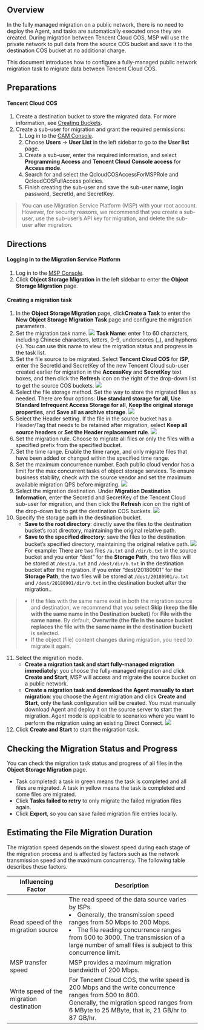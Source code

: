 ## Overview
In the fully managed migration on a public network, there is no need to deploy the Agent, and tasks are automatically executed once they are created. During migration between Tencent Cloud COS, MSP will use the private network to pull data from the source COS bucket and save it to the destination COS bucket at no additional charge.

This document introduces how to configure a fully-managed public network migration task to migrate data between Tencent Cloud COS.





## Preparations


#### Tencent Cloud COS
1. Create a destination bucket to store the migrated data. For more information, see [Creating Buckets](https://intl.cloud.tencent.com/document/product/436/13309).
2. Create a sub-user for migration and grant the required permissions:
	1. Log in to the [CAM Console](https://console.cloud.tencent.com/cam/overview).
	2. Choose **Users** -> **User List** in the left sidebar to go to the **User list** page.
	3. Create a sub-user, enter the required information, and select **Programming Access** and **Tencent Cloud Console access** for **Access mode**.
	4. Search for and select the QcloudCOSAccessForMSPRole and QcloudCOSFullAccess policies.
	5. Finish creating the sub-user and save the sub-user name, login password, SecretId, and SecretKey.

>You can use Migration Service Platform (MSP) with your root account. However, for security reasons, we recommend that you create a sub-user, use the sub-user’s API key for migration, and delete the sub-user after migration.


## Directions
#### Logging in to the Migration Service Platform
1. Log in to the [MSP Console](https://console.cloud.tencent.com/msp).
2. Click **Object Storage Migration** in the left sidebar to enter the **Object Storage Migration** page.


#### Creating a migration task
1. In the **Object Storage Migration** page, click**Create a Task** to enter the **New Object Storage Migration Task** page and configure the migration parameters.
2. Set the migration task name.
![](https://main.qcloudimg.com/raw/81725decffbebf4467b1f9c9b2abfb35.png)
**Task Name**: enter 1 to 60 characters, including Chinese characters, letters, 0-9, underscores (_), and hyphens (-). You can use this name to view the migration status and progress in the task list.
3. Set the file source to be migrated.
Select **Tencent Cloud COS** for **ISP**, enter the SecretId and SecretKey of the new Tencent Cloud sub-user created earlier for migration in the **AccessKey** and **SecretKey** text boxes, and then click the **Refresh** icon on the right of the drop-down list to get the source COS buckets.
![](https://main.qcloudimg.com/raw/424733ad9c344d826fd99b80f65f1c52.png)
4. Select the file storage method.
Set the way to store the migrated files as needed. There are four options: **Use standard storage for all**, **Use Standard Infrequent Access Storage for all**, **Keep the original storage properties**, and **Save all as archive storage**.
![](https://main.qcloudimg.com/raw/2f1136773cd9168f914d541e70ec1280.png)
5. Select the Header setting.
If the file in the source bucket has a Header/Tag that needs to be retained after migration, select **Keep all source headers** or **Set the Header replacement rule**.
![](https://main.qcloudimg.com/raw/60aa2765c97949d494adf96539c7908b.png)
6. Set the migration rule.
Choose to migrate all files or only the files with a specified prefix from the specified bucket.
7. Set the time range.
Enable the time range, and only migrate files that have been added or changed within the specified time range.
8. Set the maximum concurrence number.
Each public cloud vendor has a limit for the max concurrent tasks of object storage services. To ensure business stability, check with the source vendor and set the maximum available migration QPS before migrating.
![](https://main.qcloudimg.com/raw/6da4e7afa74b5acab93ca7b6add64d12.png)
9. Select the migration destination.
Under **Migration Destination Information**, enter the SecretId and SecretKey of the Tencent Cloud sub-user for migration, and then click the **Refresh** icon on the right of the drop-down list to get the destination COS buckets.
![](https://main.qcloudimg.com/raw/8762d73cf54b28226a544b0b1a6ceab9.png)
10. Specify the storage path in the destination bucket.
	- **Save to the root directory**: directly save the files to the destination bucket’s root directory, maintaining the original relative path.
	- **Save to the specified directory**: save the files to the destination bucket’s specified directory, maintaining the original relative path.
![](https://main.qcloudimg.com/raw/a35ef5e7a5c98af31203766945684e86.png)
For example:
There are two files `/a.txt` and `/dir/b.txt` in the source bucket and you enter “dest” for the **Storage Path**, the two files will be stored at `/dest/a.txt` and `/dest/dir/b.txt` in the destination bucket after the migration.
If you enter “dest/20180901” for the **Storage Path**, the two files will be stored at `/dest/20180901/a.txt` and `/dest/20180901/dir/b.txt` in the destination bucket after the migration..
>
>- If the files with the same name exist in both the migration source and destination, we recommend that you select **Skip (keep the file with the same name in the Destination bucket)** for **File with the same name**. By default, **Overwrite (the file in the source bucket replaces the file with the same name in the destination bucket)** is selected.
>- If the object (file) content changes during migration, you need to migrate it again.
11. Select the migration mode.
	- **Create a migration task and start fully-managed migration immediately**: you choose the fully-managed migration and click **Create and Start**, MSP will access and migrate the source bucket on a public network.
	- **Create a migration task and download the Agent manually to start migration**: you choose the Agent migration and click **Create and Start**, only the task configuration will be created. You must manually download Agent and deploy it on the source server to start the migration. Agent mode is applicable to scenarios where you want to perform the migration using an existing Direct Connect.
![](https://main.qcloudimg.com/raw/36ca6e5fc6b7a6e23b21d8ce0015a217.png)
12. Click **Create and Start** to start the migration task.



## Checking the Migration Status and Progress
You can check the migration task status and progress of all files in the **Object Storage Migration** page.
- Task completed: a task in green means the task is completed and all files are migrated. A task in yellow means the task is completed and some files are migrated.
- Click **Tasks failed to retry** to only migrate the failed migration files again.
- Click **Export**, so you can save failed migration file entries locally.

## Estimating the File Migration Duration
The migration speed depends on the slowest speed during each stage of the migration process and is affected by factors such as the network transmission speed and the maximum concurrency. The following table describes these factors.

| Influencing Factor | Description |
| ---------------------- | ------------------------------------------------------------ |
| Read speed of the migration source | The read speed of the data source varies by ISPs.<br><li>Generally, the transmission speed ranges from 50 Mbps to 200 Mbps.<br><li>The file reading concurrence ranges from 500 to 3000. The transmission of a large number of small files is subject to this concurrence limit. |
| MSP transfer speed     | MSP provides a maximum migration bandwidth of 200 Mbps.                         |
| Write speed of the migration destination | For Tencent Cloud COS, the write speed is 200 Mbps and the write concurrence ranges from 500 to 800.<br>Generally, the migration speed ranges from 6 MByte to 25 MByte, that is, 21 GB/hr to 87 GB/hr. |



